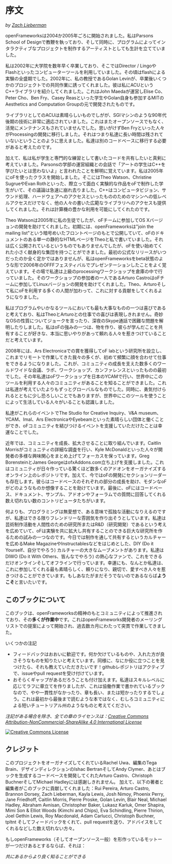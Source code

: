 # 序文

*by [Zach Lieberman](http://thesystemis.com)*


openFrameworksは2004か2005年ごろに開始されました。私はParsons School of Designで教鞭を執っており、そして同時に、プログラムによってインタラクティブなプロジェクトを制作するアーティストとしても生計を立てていました。

私は2002年に大学院を数年早く卒業しており、そこではDirector / LingoやFlashといったコンピューターツールを利用していました。その頃はflashによる実験の全盛期でした。2002年に、私の教授であるGolan Levinが、卒業後いくつかのプロジェクトでの共同作業に誘ってくれました。彼は私にACUというC++ライブラリを紹介してくれました。これはJohn Maedaが運営しElise Co、Peter Cho、Ben Fry、Casey Reasといった学生やGolan自身も参加するMITのAesthetics and Computation Groupの元で開発されたものです。

ライブラリとしてのACUは素晴らしいものでしがが、SGIマシンのような90年代後期の技術に非常に適応されていました。これはまたオープンソースでもなく、活発にメンテナンスもされていませんでした。思いがけずBen Fryといった人々がProcessingの開発に移行しました。それはつまり私達に長い時間は残されていないということのように思えました。私達は別のコードベースに移行する必要があると考えたのです。

加えて、私は私が学生と専門的な練習として書いたコードを共有したいと真剣に考えていました。Parsonsの学部の運営組織との会話で「アートの学生はC++を学びたいとは思わないよ」と言われたことを鮮明に覚えています。私は2005年にoFを使ったクラスを開始しました。そこにはTheo Watson、Christine SugrueやEvan Rothといった、際立って面白く実験的な作品をoFで制作した学生がいて、その議論は急速に崩れ去りました。C++はコンピュータビジョン、サウンド処理、ハードウェアへのアクセスといったもののためのマシンへの低レベルアクセスだけでなく、他の人々の書いた広範なライブラリへのアクセスも提供してくれました。それは計算機の豊かな利用を可能にしてくれたのです。

Theo Watsonは2005年に私の生徒でしたが、oFチームに参加してOS Xバージョンの開発を助けてくれました。初期には、openFrameworksは"join the mailing list"という暗号めいたフロントページのもとで公開していて、oFのドキュメントのある単一の静的なHTMLページをTheoと私で書いていました。それは広く公開されているというものでもありませんでしたが、oFを使い始めてくれた小さく献身的な集団を持つことができました。最初の公式なリリースがいつだったのか全く定かではありませんが、私はopenFrameworksをbeta状態のような形で2006年のOFFFフェスティバルでプレゼンテーションしたことをよく覚えています。その場で私達は上級のprocessingワークショップを倉庫の中で行っていました。そのワークショップの参加者の一人であるArturo CastroはoFチームに参加してLinuxバージョンの開発を助けてくれました。Theo、Arturoそして私にoFを利用する多くの人間が加わって、これに対する貢献をしてくれるようになりました。

私はプログラムやいかなるツールにおいても最も大事なものの一つは喜びであると考えており、私はTheoとArturoとの仕事での喜びは表現しきれません。奇妙なOSの性質についてジョークを言ったり、深夜のSkype通話で困難な問題を解明したりしました。私はoFの強みの一つは、物を作り、彼らが学んだことを共有することが好きな、本当に思いやりがあって頼れる人々を惹きつけていることだと考えています。

2008年には、Ars Electronicaでの賞を獲得してoF labという研究所を設立し、これまでリモートで作業してきた我々の多くが、初めて頻繁に顔を合わせて仕事をできるようになりました。これが、コミュニティの成長を支えた数多くのワールドワイドな会議、ラボ、ワークショップ、カンファレンスといったものの最初でした。その年私達はoFワークショップを日本のYCAMで行い、世界中にこのツールを利用する人々のコミュニティがあることを知ることができました。これは私達が考えていたよりもずっとグローバルなものでした。同時に、勇気付けられるとともに少し恐ろしいことでもありますが、世界中にこのツールを使うことによって生活している人々がいることも認識しました。

私達がこれらのイベントでThe Studio for Creative Inquiry、V&A museum、YCAM、Imal、Ars ElectronicaやEyebeamといった素晴らしい団体と働くことができ、oFコミュニティを結びつけるイベントを支援していただけたことは幸運なことでした。

近年では、コミュニティを成長、拡大させることに取り組んでいます。Caitlin Morrisがコミュニティの詳細な調査を行い、Kyle McDonaldといった人々が開発者の多様な興味関心をまとめ上げてフォーカスを保っています。Greg BorensteinとJames GeorgeはofxAddons.com立ち上げを支援しました。これはコミュニティが日々作っている驚くほど数多くのアドオンをオーガナイズするオンライン上のレポジトリです。加えて、今ではoFの開発にセクションリーダーも存在します。彼らはコードベースのそれぞれの部分の成長を助け、モダンなoFがどのようなものか想像することを助けています。最後に、oFにはコードベース、ドキュメント、サンプル、アドオンやフォーラムでの質問に回答してくれる数え切れない数のコントリビュータたちがいます。

何よりも、プログラミングは無愛想で、ある意味で孤独な活動になりえるのですが、私達はできる限りフレンドリーな雰囲気を作り出そうとしています。私達は芸術制作活動を人間性のための研究所またはR&D（研究開発）であるという考えを広めていて、oFは実験を共に拡大し共有することのできる巨大な研究所を作るための試みの一つなのです。今日では制作を通して共有するというカルチャーを広めるMake MagazineやInstructablesなどをはじめとした、DIY (Do it Yourself、自分でやろう) カルチャーの大きなムーブメントがあります。私達はDIWO (Do it With Others、皆んなでやろう) の熱心なファンで、これをできるだけオンラインそしてオフラインで行っています。幸運にも、なんとか私達は、これに参加してくれる最も素晴らしく、頼りになり、親切で、愛すべき人々を惹きつけることができています。もしあなたがまだそうでないのであるならば**ようこそ**と言いたいです。


## このブックについて

このブックは、openFrameworksの精神のもとコミュニティによって推進されており、その**多くが作業中**です。これはopenFrameworks開発者のメーリングリストでの提案によって開始され、過去数カ月にわたって突貫で作業してきました。

いくつかの注記

* フィードバックはおおいに歓迎です。何か欠けているものや、入れた方が良さそうなものを知りたいと考えています。同様に、なにか役に立つことを見つけたら、それも教えていただきたいです！githubレポジトリはアクティブで、issueやpull requestを受け付けています。
* おそらくギャップがあるだろうことも付け加えます。私達はスキルレベルに応じてラフに章立てを作りましたが、これは協働作業で書かれているブックなので、やや一貫性がなかったり、章も長い、または短かったりするでしょう。これは最初から最後まで読むような本ではなく、むしろコミュニティによる短いチュートリアル州のようなものと考えてください。

*注記がある場合を除き、全ての章のライセンスは：[Creative Commons Attribution-NonCommercial-ShareAlike 4.0 International License](http://creativecommons.org/licenses/by-nc-sa/4.0/deed.en_US)*

<a rel="license" href="http://creativecommons.org/licenses/by-nc-sa/4.0/deed.en_US"><img alt="Creative Commons License" style="border-width:0" src="http://i.creativecommons.org/l/by-nc-sa/4.0/88x31.png" /></a>


## クレジット

このプロジェクトをオーガナイズしてくれているRachel Uwa、編集のTega Brain、デザインディレクションのIshac BertranそしてAndy Clymer、あとはブックを生成するコードベースを開発してくれたArturo Castro、Christoph BuchnerそしてMichael Hadleyには感謝しきれません。
加えて、以下の著者と編集者がこのブックに貢献してくれました：Rui Pereira, Arturo Castro, Brannon Dorsey, Zach Lieberman, Kayla Lewis, Josh Nimoy, Phoenix Perry, Jane Friedhoff, Caitlin Morris, Pierre Proske, Golan Levin, Blair Neal, Michael Hadley, Abraham Avnisan, Christopher Baker, Lukasz Karluk, Omer Shapira, Mimi Son & Elliot Woods (Kimchi and Chips), Eva Schindling, Pierre Thirion, Joel Gethin Lewis, Roy Macdonald, Adam Carlucci, Christoph Buchner, tpltnt そしてフィードバックをくれて、pull requestを送り、アドバイスをしてくれるなどした数え切れない方々。

もしopenFrameworks（そしてオープンソース一般）を形作っているモットーが一つだけあるとするならば、それは：

*共にあるからより良く知ることができる*


